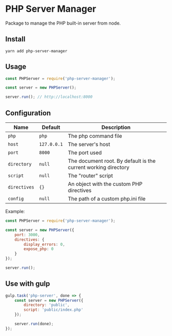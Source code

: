 # PHP Server Manager

Package to manage the PHP built-in server from node.

## Install

```
yarn add php-server-manager
```

## Usage

```js
const PHPServer = require('php-server-manager');

const server = new PHPServer();

server.run(); // http://localhost:8000
```

## Configuration

Name | Default | Description
-----|---------|------------
`php` | `php` | The php command file
`host` | `127.0.0.1` | The server's host
`port` | `8000` | The port used
`directory` | `null` | The document root. By default is the current working directory
`script` | `null` | The "router" script
`directives` | `{}` | An object with the custom PHP directives
`config` | `null` | The path of a custom php.ini file

Example:

```js
const PHPServer = require('php-server-manager');

const server = new PHPServer({
    port: 3000,
    directives: {
        display_errors: 0,
        expose_php: 0
    }
});

server.run();
```

## Use with gulp

```js
gulp.task('php-server', done => {
    const server = new PHPServer({
        directory: 'public',
        script: 'public/index.php'
    });

    server.run(done);
});
```
